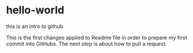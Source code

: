 # hello-world
this is an intro to github

This is the first changes applied to Readme file in order to prepare my first commit into GitHubs.
The next step is about how to pull a request.

